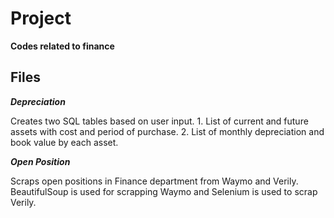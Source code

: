# Project

**Codes related to finance**

## Files

***Depreciation***

Creates two SQL tables based on user input. 1. List of current and future assets with cost and period of purchase. 2. List of monthly depreciation and book value by each asset.


***Open Position***

Scraps open positions in Finance department from Waymo and Verily. BeautifulSoup is used for scrapping Waymo and Selenium is used to scrap Verily.
